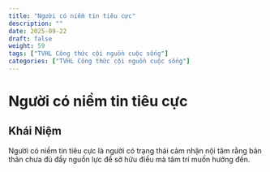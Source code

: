 ```yaml
---
title: "Người có niềm tin tiêu cực"
description: ""
date: 2025-09-22
draft: false
weight: 59
tags: ["TVHL Công thức cội nguồn cuộc sống"]
categories: ["TVHL Công thức cội nguồn cuộc sống"]
---
```


# Người có niềm tin tiêu cực

<!-- **Mã:** 
**Nhóm:**  -->

## Khái Niệm

Người có niềm tin tiêu cực là người có trạng thái cảm nhận nội tâm rằng bản thân chưa đủ đầy nguồn lực để sở hữu điều mà tâm trí muốn hướng đến.